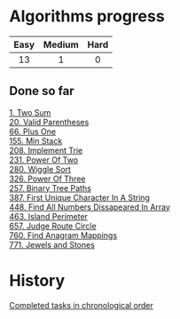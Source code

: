 # Algorithms progress
| Easy | Medium | Hard |
|:----:|:------:|:----:|
|13    |1       | 0    |   

## Done so far
[1. Two Sum](Array/1.Two_Sum/)  
[20. Valid Parentheses](String/20.Valid_Parentheses/)  
[66. Plus One](Math/66.Plus_One/)  
[155. Min Stack](Stack/155.Min_Stack/)  
[208. Implement Trie](Tree/208.Implement_Trie/)  
[231. Power Of Two](Math/231.Power_Of_Two/)  
[280. Wiggle Sort](Array/280.Wiggle_Sort/)  
[326. Power Of Three](Math/326.Power_Of_Three/)  
[257. Binary Tree Paths](Tree/257.Binary_Tree_Paths/)  
[387. First Unique Character In A String](String/387.First_Unique_Character_In_A_String/)  
[448. Find All Numbers Dissapeared In Array](Array/448.Find_All_Numbers_Dissapeared_In_Array/)  
[463. Island Perimeter](Array/463.Island_Perimeter/)  
[657. Judge Route Circle](String/657.Judge_Route_Circle/)  
[760. Find Anagram Mappings](Array/760.Find_Anagram_Mappings/)  
[771. Jewels and Stones](String/771.Jewels_and_Stones/)  

# History
[Completed tasks in chronological order](history.md)